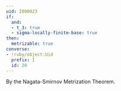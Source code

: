 ```yaml
---
uid: I000023
if:
  and:
  - t_3: true
  - sigma-locally-finite-base: true
then:
  metrizable: true
converse:
- !ruby/object:Uid
  prefix: I
  id: 20
---
```

By the Nagata-Smirnov Metrization Theorem.

